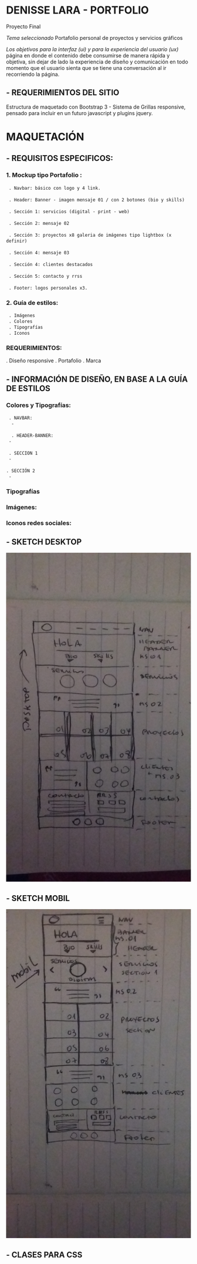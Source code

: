 # DENISSE LARA - PORTFOLIO
Proyecto Final

*Tema seleccionado* Portafolio personal de proyectos y servicios gráficos

*Los objetivos para la interfaz (ui) y para la experiencia del usuario (ux)*
página en donde el contenido debe consumirse de manera rápida y objetiva,
sin dejar de lado la experiencia de diseño y comunicación en todo momento
que el usuario sienta que se tiene una conversación al ir recorriendo la página.

## - REQUERIMIENTOS DEL SITIO
  Estructura de maquetado con Bootstrap 3 - Sistema de Grillas responsive,
  pensado para incluir en un futuro javascript y plugins jquery.

# MAQUETACIÓN

## - REQUISITOS ESPECIFICOS:

 ###  1. Mockup tipo Portafolio :

     . Navbar: básico con logo y 4 link.

     . Header: Banner - imagen mensaje 01 / con 2 botones (bio y skills)

     . Sección 1: servicios (digital - print - web)

     . Sección 2: mensaje 02

     . Sección 3: proyectos x8 galeria de imágenes tipo lightbox (x definir)

     . Sección 4: mensaje 03

     . Sección 4: clientes destacados

     . Sección 5: contacto y rrss

     . Footer: logos personales x3.

  ### 2. Guía de estilos:
     . Imágenes
     . Colores
     . Tipografías
     . Iconos

  ###  REQUERIMIENTOS:
  . Diseño responsive
  . Portafolio
  . Marca

##  - INFORMACIÓN DE DISEÑO, EN BASE A LA GUÍA DE ESTILOS

###  Colores y Tipografías:

     . NAVBAR:
      -

      . HEADER-BANNER:
     -

     . SECCION 1
     -

    . SECCIÓN 2
     -

###  Tipografías


###  Imágenes:


### Iconos redes sociales:

## - SKETCH DESKTOP
![](img-maqueta/20181106_221708.jpg?raw=true)
## - SKETCH MOBIL
![](img-maqueta/20181106_221230.jpg?raw=true)
## - CLASES PARA CSS
